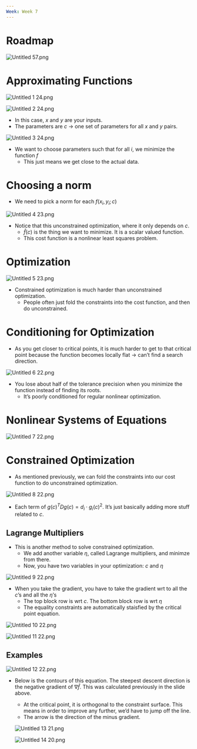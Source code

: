 ```yaml
---
Week: Week 7
---
```

# Roadmap

![Untitled 57.png](attachments/Untitled%2057.png)

# Approximating Functions

![Untitled 1 24.png](attachments/Untitled%201%2024.png)

![Untitled 2 24.png](attachments/Untitled%202%2024.png)

- In this case, $x$﻿ and $y$﻿ are your inputs.
- The parameters are $c$﻿ → one set of parameters for all $x$﻿ and $y$﻿ pairs.

![Untitled 3 24.png](attachments/Untitled%203%2024.png)

- We want to choose parameters such that for all $i$﻿, we minimize the function $f$﻿
    - This just means we get close to the actual data.

# Choosing a norm

- We need to pick a norm for each $f(x_i, y_i; c)$﻿

![Untitled 4 23.png](attachments/Untitled%204%2023.png)

- Notice that this unconstrained optimization, where it only depends on $c$﻿.
    - $\hat{f}(c)$﻿ is the thing we want to minimize. It is a scalar valued function.
    - This cost function is a nonlinear least squares problem.

# Optimization

![Untitled 5 23.png](attachments/Untitled%205%2023.png)

- Constrained optimization is much harder than unconstrained optimization.
    - People often just fold the constraints into the cost function, and then do unconstrained.

# Conditioning for Optimization

- As you get closer to critical points, it is much harder to get to that critical point because the function becomes locally flat → can’t find a search direction.

![Untitled 6 22.png](attachments/Untitled%206%2022.png)

- You lose about half of the tolerance precision when you minimize the function instead of finding its roots.
    - It’s poorly conditioned for regular nonlinear optimization.

# Nonlinear Systems of Equations

![Untitled 7 22.png](attachments/Untitled%207%2022.png)

# Constrained Optimization

- As mentioned previously, we can fold the constraints into our cost function to do unconstrained optimization.

![Untitled 8 22.png](attachments/Untitled%208%2022.png)

- Each term of $g(c)^T D g(c) = d_i \cdot g_i(c)^2$﻿. It’s just basically adding more stuff related to $c$﻿.

## Lagrange Multipliers

- This is another method to solve constrained optimization.
    - We add another variable $\eta$﻿, called Lagrange multipliers, and minimze from there.
    - Now, you have two variables in your optimization: $c$﻿ and $\eta$﻿

![Untitled 9 22.png](attachments/Untitled%209%2022.png)

- When you take the gradient, you have to take the gradient wrt to all the $c$﻿’s and all the $\eta$﻿’s
    - The top block row is wrt $c$﻿. The bottom block row is wrt $\eta$﻿
    - The equality constraints are automatically staisfied by the critical point equation.

![Untitled 10 22.png](attachments/Untitled%2010%2022.png)

![Untitled 11 22.png](attachments/Untitled%2011%2022.png)

## Examples

![Untitled 12 22.png](attachments/Untitled%2012%2022.png)

- Below is the contours of this equation. The steepest descent direction is the negative gradient of $\nabla \hat{f}$﻿. This was calculated previously in the slide above.
    
    - At the critical point, it is orthogonal to the constraint surface. This means in order to improve any further, we’d have to jump off the line.
    - The arrow is the direction of the minus gradient.
    
    ![Untitled 13 21.png](attachments/Untitled%2013%2021.png)
    
    ![Untitled 14 20.png](attachments/Untitled%2014%2020.png)